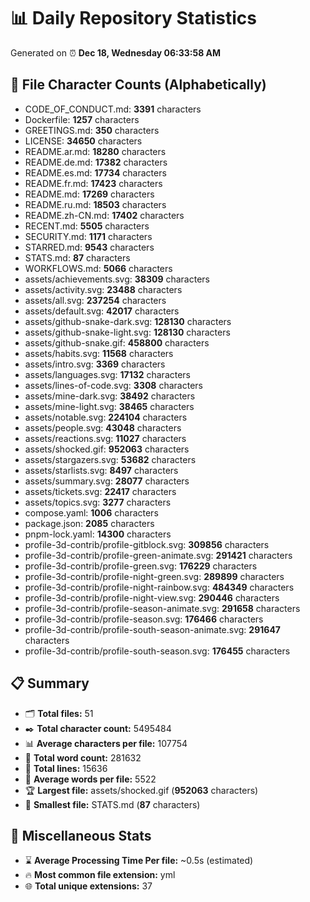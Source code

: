 # 📊 Daily Repository Statistics
Generated on ⏰ **Dec 18, Wednesday 06:33:58 AM**

## 📂 File Character Counts (Alphabetically)
- CODE_OF_CONDUCT.md: **3391** characters
- Dockerfile: **1257** characters
- GREETINGS.md: **350** characters
- LICENSE: **34650** characters
- README.ar.md: **18280** characters
- README.de.md: **17382** characters
- README.es.md: **17734** characters
- README.fr.md: **17423** characters
- README.md: **17269** characters
- README.ru.md: **18503** characters
- README.zh-CN.md: **17402** characters
- RECENT.md: **5505** characters
- SECURITY.md: **1171** characters
- STARRED.md: **9543** characters
- STATS.md: **87** characters
- WORKFLOWS.md: **5066** characters
- assets/achievements.svg: **38309** characters
- assets/activity.svg: **23488** characters
- assets/all.svg: **237254** characters
- assets/default.svg: **42017** characters
- assets/github-snake-dark.svg: **128130** characters
- assets/github-snake-light.svg: **128130** characters
- assets/github-snake.gif: **458800** characters
- assets/habits.svg: **11568** characters
- assets/intro.svg: **3369** characters
- assets/languages.svg: **17132** characters
- assets/lines-of-code.svg: **3308** characters
- assets/mine-dark.svg: **38492** characters
- assets/mine-light.svg: **38465** characters
- assets/notable.svg: **224104** characters
- assets/people.svg: **43048** characters
- assets/reactions.svg: **11027** characters
- assets/shocked.gif: **952063** characters
- assets/stargazers.svg: **53682** characters
- assets/starlists.svg: **8497** characters
- assets/summary.svg: **28077** characters
- assets/tickets.svg: **22417** characters
- assets/topics.svg: **3277** characters
- compose.yaml: **1006** characters
- package.json: **2085** characters
- pnpm-lock.yaml: **14300** characters
- profile-3d-contrib/profile-gitblock.svg: **309856** characters
- profile-3d-contrib/profile-green-animate.svg: **291421** characters
- profile-3d-contrib/profile-green.svg: **176229** characters
- profile-3d-contrib/profile-night-green.svg: **289899** characters
- profile-3d-contrib/profile-night-rainbow.svg: **484349** characters
- profile-3d-contrib/profile-night-view.svg: **290446** characters
- profile-3d-contrib/profile-season-animate.svg: **291658** characters
- profile-3d-contrib/profile-season.svg: **176466** characters
- profile-3d-contrib/profile-south-season-animate.svg: **291647** characters
- profile-3d-contrib/profile-south-season.svg: **176455** characters

## 📋 Summary
- 🗂️ **Total files:** 51
- ✒️ **Total character count:** 5495484
- 📊 **Average characters per file:** 107754
- 📝 **Total word count:** 281632
- 🧾 **Total lines:** 15636
- 📐 **Average words per file:** 5522
- 🏆 **Largest file:** assets/shocked.gif (**952063** characters)
- 🥉 **Smallest file:** STATS.md (**87** characters)

## 🌟 Miscellaneous Stats
- ⌛ **Average Processing Time Per file:** ~0.5s (estimated)
- 🔥 **Most common file extension:** yml
- 🌐 **Total unique extensions:** 37
